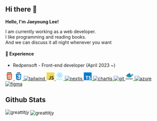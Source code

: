 <h2 align="left">Hi there 👋 </h2>
 
<strong>Hello, I'm Jaeyoung Lee!</strong>

 I am currently working as a web developer. <br/>
 I like programming and reading books. <br/>
 And we can discuss it all night whenever you want


<h4 align="left">💫 Experience</h4>

<ul><li>Redpensoft - Front-end developer (April 2023 ~)</li></ul>

  <p align="left"> 
   <a
      href="https://www.w3.org/html/" target="_blank" rel="noreferrer"> <img
        src="https://raw.githubusercontent.com/devicons/devicon/master/icons/html5/html5-original-wordmark.svg"
        alt="html5" width="25" height="25" />
    </a>
    <a
      href="https://www.w3schools.com/css/" target="_blank" rel="noreferrer"> <img
        src="https://raw.githubusercontent.com/devicons/devicon/master/icons/css3/css3-original-wordmark.svg" alt="css3"
        width="25" height="25" /> 
    </a> 
       <a href="https://tailwindcss.com/" target="_blank" rel="noreferrer">
      <img src="https://www.vectorlogo.zone/logos/tailwindcss/tailwindcss-icon.svg" alt="tailwind" width="25"
        height="25" /> 
        </a> 
     <a href="https://developer.mozilla.org/en-US/docs/Web/JavaScript"
      target="_blank" rel="noreferrer"> <img
        src="https://raw.githubusercontent.com/devicons/devicon/master/icons/javascript/javascript-original.svg"
        alt="javascript" width="25" height="25" /> 
      </a> 
      <a
      href="https://reactjs.org/" target="_blank" rel="noreferrer"> <img
        src="https://raw.githubusercontent.com/devicons/devicon/master/icons/react/react-original-wordmark.svg"
        alt="react" width="25" height="25" />
        </a> 
      <a href="https://nextjs.org/" target="_blank" rel="noreferrer">
      <img src="https://cdn.worldvectorlogo.com/logos/nextjs-2.svg" alt="nextjs" width="25" height="25" /> 
      </a> 
        <a href="https://www.typescriptlang.org/" target="_blank" rel="noreferrer"> <img
        src="https://raw.githubusercontent.com/devicons/devicon/master/icons/typescript/typescript-original.svg"
        alt="typescript" width="25" height="25" />
         </a> 
        <a href="https://www.chartjs.org" target="_blank" rel="noreferrer"> <img
        src="https://www.chartjs.org/media/logo-title.svg" alt="chartjs" width="25" height="25" /> </a>
            <a
      href="https://git-scm.com/" target="_blank" rel="noreferrer"> <img
        src="https://www.vectorlogo.zone/logos/git-scm/git-scm-icon.svg" alt="git" width="25" height="25" /> 
    </a>
    <a href="https://www.docker.com/" target="_blank" rel="noreferrer"> <img
        src="https://raw.githubusercontent.com/devicons/devicon/master/icons/docker/docker-original-wordmark.svg"
        alt="docker" width="25" height="25" /> </a>
        <a href="https://azure.microsoft.com/en-in/" target="_blank" rel="noreferrer"> <img
        src="https://www.vectorlogo.zone/logos/microsoft_azure/microsoft_azure-icon.svg" alt="azure" width="25"
        height="25" />
        </a>  
        <a href="https://www.figma.com/" target="_blank" rel="noreferrer">
      <img src="https://www.vectorlogo.zone/logos/figma/figma-icon.svg" alt="figma" width="25" height="25" /> 
    </a>
        </p>

<h2>Github Stats</h2>
  <p><img align="left"
      src="https://github-readme-stats.vercel.app/api/top-langs?username=greattitjy&show_icons=true&locale=en&layout=compact"
      alt="greattitjy" /></p>

  <p>&nbsp;<img align="center"
      src="https://github-readme-stats.vercel.app/api?username=greattitjy&show_icons=true&locale=en" alt="greattitjy" />
  </p>

